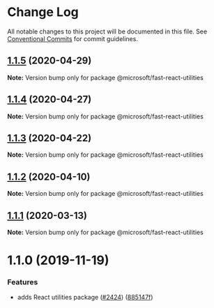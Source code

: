 # Change Log

All notable changes to this project will be documented in this file.
See [Conventional Commits](https://conventionalcommits.org) for commit guidelines.

## [1.1.5](https://github.com/Microsoft/fast-dna/compare/@microsoft/fast-react-utilities@1.1.4...@microsoft/fast-react-utilities@1.1.5) (2020-04-29)

**Note:** Version bump only for package @microsoft/fast-react-utilities





## [1.1.4](https://github.com/Microsoft/fast-dna/compare/@microsoft/fast-react-utilities@1.1.3...@microsoft/fast-react-utilities@1.1.4) (2020-04-27)

**Note:** Version bump only for package @microsoft/fast-react-utilities





## [1.1.3](https://github.com/Microsoft/fast-dna/compare/@microsoft/fast-react-utilities@1.1.2...@microsoft/fast-react-utilities@1.1.3) (2020-04-22)

**Note:** Version bump only for package @microsoft/fast-react-utilities





## [1.1.2](https://github.com/Microsoft/fast-dna/compare/@microsoft/fast-react-utilities@1.1.1...@microsoft/fast-react-utilities@1.1.2) (2020-04-10)

**Note:** Version bump only for package @microsoft/fast-react-utilities





## [1.1.1](https://github.com/Microsoft/fast-dna/compare/@microsoft/fast-react-utilities@1.1.0...@microsoft/fast-react-utilities@1.1.1) (2020-03-13)

**Note:** Version bump only for package @microsoft/fast-react-utilities





# 1.1.0 (2019-11-19)


### Features

* adds React utilities package ([#2424](https://github.com/Microsoft/fast-dna/issues/2424)) ([885147f](https://github.com/Microsoft/fast-dna/commit/885147f9daacc94d4112bcca0e5bde29503003aa))
